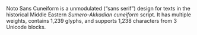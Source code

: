Noto Sans Cuneiform is a unmodulated (“sans serif”) design for texts in the historical Middle Eastern _Sumero-Akkadian cuneiform_ script. It has multiple weights, contains 1,239 glyphs, and supports 1,238 characters from 3 Unicode blocks.